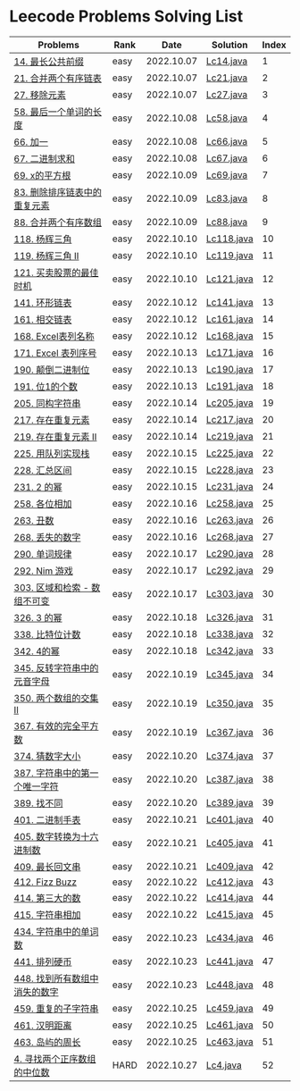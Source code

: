 # Leecode Problems Solving List

| Problems                                                     | Rank | Date       | Solution                 | Index |
| ------------------------------------------------------------ | ---- | ---------- | ------------------------ | ----- |
| [14. 最长公共前缀](https://leetcode.cn/problems/longest-common-prefix/) | easy | 2022.10.07 | [Lc14.java](Lc14.java)   | 1     |
| [21. 合并两个有序链表](https://leetcode.cn/problems/merge-two-sorted-lists/) | easy | 2022.10.07 | [Lc21.java](Lc21.java)   | 2     |
| [27. 移除元素](https://leetcode.cn/problems/remove-element/) | easy | 2022.10.07 | [Lc27.java](Lc27.java)   | 3     |
| [58. 最后一个单词的长度](https://leetcode.cn/problems/length-of-last-word/) | easy | 2022.10.08 | [Lc58.java](Lc58.java)   | 4     |
| [66. 加一](https://leetcode.cn/problems/plus-one/)           | easy | 2022.10.08 | [Lc66.java](Lc66.java)   | 5     |
| [67. 二进制求和](https://leetcode.cn/problems/add-binary/)   | easy | 2022.10.08 | [Lc67.java](Lc67.java)   | 6     |
| [69. x的平方根](https://leetcode.cn/problems/sqrtx/)         | easy | 2022.10.09 | [Lc69.java](Lc69.java)   | 7     |
| [83. 删除排序链表中的重复元素](https://leetcode.cn/problems/remove-duplicates-from-sorted-list/) | easy | 2022.10.09 | [Lc83.java](Lc83.java)   | 8     |
| [88. 合并两个有序数组](https://leetcode.cn/problems/merge-sorted-array/) | easy | 2022.10.09 | [Lc88.java](Lc88.java)   | 9     |
| [118. 杨辉三角](https://leetcode.cn/problems/pascals-triangle/) | easy | 2022.10.10 | [Lc118.java](Lc118.java) | 10    |
| [119. 杨辉三角 II](https://leetcode.cn/problems/pascals-triangle-ii/) | easy | 2022.10.10 | [Lc119.java](Lc119.java) | 11    |
| [121. 买卖股票的最佳时机](https://leetcode.cn/problems/best-time-to-buy-and-sell-stock/) | easy | 2022.10.10 | [Lc121.java](Lc121.java) | 12    |
| [141. 环形链表](https://leetcode.cn/problems/linked-list-cycle/) | easy | 2022.10.12 | [Lc141.java](Lc141.java) | 13    |
| [161. 相交链表](https://leetcode.cn/problems/intersection-of-two-linked-lists/) | easy | 2022.10.12 | [Lc161.java](Lc161.java) | 14    |
| [168. Excel表列名称](https://leetcode.cn/problems/excel-sheet-column-title/) | easy | 2022.10.12 | [Lc168.java](Lc168.java) | 15    |
| [171. Excel 表列序号](https://leetcode.cn/problems/excel-sheet-column-number/) | easy | 2022.10.13 | [Lc171.java](Lc171.java) | 16    |
| [190. 颠倒二进制位](https://leetcode.cn/problems/reverse-bits/) | easy | 2022.10.13 | [Lc190.java](Lc190.java) | 17    |
| [191. 位1的个数](https://leetcode.cn/problems/number-of-1-bits/) | easy | 2022.10.13 | [Lc191.java](Lc191.java) | 18    |
| [205. 同构字符串](https://leetcode.cn/problems/isomorphic-strings/) | easy | 2022.10.14 | [Lc205.java](Lc205.java) | 19    |
| [217. 存在重复元素](https://leetcode.cn/problems/contains-duplicate/) | easy | 2022.10.14 | [Lc217.java](Lc217.java) | 20    |
| [219. 存在重复元素 II](https://leetcode.cn/problems/contains-duplicate-ii/) | easy | 2022.10.14 | [Lc219.java](Lc219.java) | 21    |
| [225. 用队列实现栈](https://leetcode.cn/problems/implement-stack-using-queues/) | easy | 2022.10.15 | [Lc225.java](Lc225.java) | 22    |
| [228. 汇总区间](https://leetcode.cn/problems/contains-duplicate-ii/) | easy | 2022.10.15 | [Lc228.java](Lc218.java) | 23    |
| [231. 2 的幂](https://leetcode.cn/problems/contains-duplicate-ii/) | easy | 2022.10.15 | [Lc231.java](Lc231.java) | 24    |
| [258. 各位相加](https://leetcode.cn/problems/add-digits/)    | easy | 2022.10.16 | [Lc258.java](Lc258.java) | 25    |
| [263. 丑数](https://leetcode.cn/problems/ugly-number/)       | easy | 2022.10.16 | [Lc263.java](Lc263.java) | 26    |
| [268. 丢失的数字](https://leetcode.cn/problems/missing-number/) | easy | 2022.10.16 | [Lc268.java](Lc268.java) | 27    |
| [290. 单词规律](https://leetcode.cn/problems/word-pattern/)  | easy | 2022.10.17 | [Lc290.java](Lc290.java) | 28    |
| [292. Nim 游戏](https://leetcode.cn/problems/nim-game/)      | easy | 2022.10.17 | [Lc292.java](Lc292.java) | 29    |
| [303. 区域和检索 - 数组不可变](https://leetcode.cn/problems/range-sum-query-immutable/) | easy | 2022.10.17 | [Lc303.java](Lc303.java) | 30    |
| [326. 3 的幂 ](https://leetcode.cn/problems/power-of-three/) | easy | 2022.10.18 | [Lc326.java](Lc326.java) | 31    |
| [338. 比特位计数](https://leetcode.cn/problems/counting-bits/) | easy | 2022.10.18 | [Lc338.java](Lc338.java) | 32    |
| [342. 4的幂](https://leetcode.cn/problems/power-of-four/)    | easy | 2022.10.18 | [Lc342.java](Lc342.java) | 33    |
| [345. 反转字符串中的元音字母](https://leetcode.cn/problems/reverse-vowels-of-a-string/) | easy | 2022.10.19 | [Lc345.java](Lc345.java) | 34    |
| [350. 两个数组的交集 II](https://leetcode.cn/problems/intersection-of-two-arrays-ii/submissions/) | easy | 2022.10.19 | [Lc350.java](Lc350.java) | 35    |
| [367. 有效的完全平方数](https://leetcode.cn/problems/valid-perfect-square/) | easy | 2022.10.19 | [Lc367.java](Lc367.java) | 36    |
| [374. 猜数字大小](https://leetcode.cn/problems/guess-number-higher-or-lower/) | easy | 2022.10.20 | [Lc374.java](Lc374.java) | 37    |
| [387. 字符串中的第一个唯一字符](https://leetcode.cn/problems/first-unique-character-in-a-string/) | easy | 2022.10.20 | [Lc387.java](Lc387.java) | 38    |
| [389. 找不同](https://leetcode.cn/problems/find-the-difference/) | easy | 2022.10.20 | [Lc389.java](Lc389.java) | 39    |
| [401. 二进制手表](https://leetcode.cn/problems/binary-watch/) | easy | 2022.10.21 | [Lc401.java](Lc401.java) | 40    |
| [405. 数字转换为十六进制数](https://leetcode.cn/problems/convert-a-number-to-hexadecimal/) | easy | 2022.10.21 | [Lc405.java](Lc405.java) | 41    |
| [409. 最长回文串](https://leetcode.cn/problems/longest-palindrome/) | easy | 2022.10.21 | [Lc409.java](Lc409.java) | 42    |
| [412. Fizz Buzz ](https://leetcode.cn/problems/fizz-buzz/)   | easy | 2022.10.22 | [Lc412.java](Lc412.java) | 43    |
| [414. 第三大的数](https://leetcode.cn/problems/third-maximum-number/) | easy | 2022.10.22 | [Lc414.java](Lc414.java) | 44    |
| [415. 字符串相加](https://leetcode.cn/problems/add-strings/) | easy | 2022.10.22 | [Lc415.java](Lc415.java) | 45    |
| [434. 字符串中的单词数](https://leetcode.cn/problems/number-of-segments-in-a-string/) | easy | 2022.10.23 | [Lc434.java](Lc434.java) | 46    |
| [441. 排列硬币](https://leetcode.cn/problems/arranging-coins/) | easy | 2022.10.23 | [Lc441.java](Lc441.java) | 47    |
| [448. 找到所有数组中消失的数字](https://leetcode.cn/problems/find-all-numbers-disappeared-in-an-array/) | easy | 2022.10.23 | [Lc448.java](Lc448.java) | 48    |
| [459. 重复的子字符串](https://leetcode.cn/problems/repeated-substring-pattern/) | easy | 2022.10.25 | [Lc459.java](Lc459.java) | 49    |
| [461. 汉明距离](https://leetcode.cn/problems/hamming-distance/) | easy | 2022.10.25 | [Lc461.java](Lc461.java) | 50    |
| [463. 岛屿的周长](https://leetcode.cn/problems/island-perimeter/) | easy | 2022.10.25 | [Lc463.java](Lc463.java) | 51    |
| [4. 寻找两个正序数组的中位数](https://leetcode.cn/problems/median-of-two-sorted-arrays/) | HARD | 2022.10.27 | [Lc4.java](Lc4.java) | 52    |

